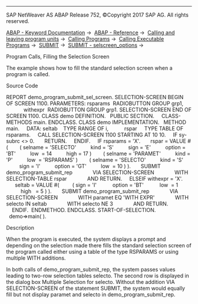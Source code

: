   

* * *

SAP NetWeaver AS ABAP Release 752, ©Copyright 2017 SAP AG. All rights reserved.

[ABAP - Keyword Documentation](https://help.sap.com/doc/abapdocu_752_index_htm/7.52/en-US/abenabap.htm) →  [ABAP - Reference](https://help.sap.com/doc/abapdocu_752_index_htm/7.52/en-US/abenabap_reference.htm) →  [Calling and leaving program units](https://help.sap.com/doc/abapdocu_752_index_htm/7.52/en-US/abenabap_execution.htm) →  [Calling Programs](https://help.sap.com/doc/abapdocu_752_index_htm/7.52/en-US/abenabap_program_call.htm) →  [Calling Executable Programs](https://help.sap.com/doc/abapdocu_752_index_htm/7.52/en-US/abenabap_submit_report.htm) →  [SUBMIT](https://help.sap.com/doc/abapdocu_752_index_htm/7.52/en-US/abapsubmit.htm) →  [SUBMIT - selscreen\_options](https://help.sap.com/doc/abapdocu_752_index_htm/7.52/en-US/abapsubmit_interface.htm) → 

Program Calls, Filling the Selection Screen

The example shows how to fill the standard selection screen when a program is called.

Source Code

REPORT demo\_program\_submit\_sel\_screen.
SELECTION-SCREEN BEGIN OF SCREEN 1100.
PARAMETERS: rsparams  RADIOBUTTON GROUP grp1,
            withexpr  RADIOBUTTON GROUP grp1.
SELECTION-SCREEN END OF SCREEN 1100.
CLASS demo DEFINITION.
  PUBLIC SECTION.
    CLASS-METHODS main.
ENDCLASS.
CLASS demo IMPLEMENTATION.
  METHOD main.
    DATA: seltab    TYPE RANGE OF i,
          rspar     TYPE TABLE OF rsparams.
    CALL SELECTION-SCREEN 1100 STARTING AT 10 10.
    IF sy-subrc <> 0.
      RETURN.
    ENDIF.
    IF rsparams = 'X'.
      rspar = VALUE #(
       ( selname = 'SELECTO'
         kind = 'S'
         sign = 'E'
         option = 'BT'
         low  = 14
         high = 17 )
       ( selname = 'PARAMET'
         kind = 'P'
         low  = 'RSPARAMS' )
       ( selname = 'SELECTO'
         kind = 'S'
         sign = 'I'
         option = 'GT'
         low  = 10 ) ).
      SUBMIT demo\_program\_submit\_rep
             VIA SELECTION-SCREEN
             WITH SELECTION-TABLE rspar
             AND RETURN.
    ELSEIF withexpr = 'X'.
      seltab = VALUE #(
        ( sign = 'I'
          option = 'BT'
          low  = 1
          high   = 5 ) ).
      SUBMIT demo\_program\_submit\_rep
             VIA SELECTION-SCREEN
             WITH paramet EQ 'WITH EXPR'
             WITH selecto IN seltab
             WITH selecto NE 3
             AND RETURN.
    ENDIF.  ENDMETHOD.
ENDCLASS.
START-OF-SELECTION.
  demo=>main( ).

Description

When the program is executed, the system displays a prompt and depending on the selection made there fills the standard selection screen of the program called either using a table of the type RSPARAMS or using multiple WITH additions.

In both calls of demo\_program\_submit\_rep, the system passes values leading to two-row selection tables selecto. The second row is displayed in the dialog box Multiple Selection for selecto. Without the addition VIA SELECTION-SCREEN of the statement SUBMIT, the system would equally fill but not display paramet and selecto in demo\_program\_submit\_rep.